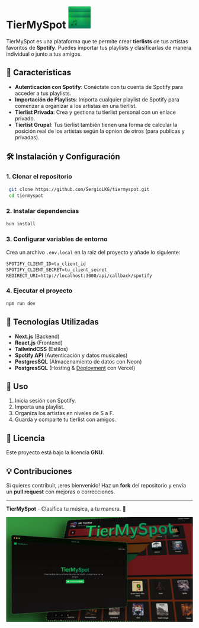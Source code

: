 # TierMySpot [![logo-tiermyspot](/public/logo-readme.svg)](https://tiermyspot.vercel.app/)

TierMySpot es una plataforma que te permite crear **tierlists** de tus artistas favoritos de **Spotify**. Puedes importar tus playlists y clasificarlas de manera individual o junto a tus amigos.

## 🚀 Características

- **Autenticación con Spotify**: Conéctate con tu cuenta de Spotify para acceder a tus playlists.
- **Importación de Playlists**: Importa cualquier playlist de Spotify para comenzar a organizar a los artistas en una tierlist.
- **Tierlist Privada**: Crea y gestiona tu tierlist personal con un enlace privado.
- **Tierlist Grupal**: Tus tierlist también tienen una forma de calcular la posición real de los artistas según la opnion de otros (para publicas y privadas).

## 🛠️ Instalación y Configuración

### 1. Clonar el repositorio

```bash
 git clone https://github.com/SergioLKG/tiermyspot.git
 cd tiermyspot
```

### 2. Instalar dependencias

```bash
bun install
```

### 3. Configurar variables de entorno

Crea un archivo `.env.local` en la raíz del proyecto y añade lo siguiente:

```env
SPOTIFY_CLIENT_ID=tu_client_id
SPOTIFY_CLIENT_SECRET=tu_client_secret
REDIRECT_URI=http://localhost:3000/api/callback/spotify
```

### 4. Ejecutar el proyecto

```bash
npm run dev
```

## 🎨 Tecnologías Utilizadas

- **Next.js** (Backend)
- **React.js** (Frontend)
- **TailwindCSS** (Estilos)
- **Spotify API** (Autenticación y datos musicales)
- **PostgresSQL** (Almacenamiento de datos con Neon)
- **PostgresSQL** (Hosting & [Deployment](https://tiermyspot.vercel.app/import-playlist) con Vercel)

## 📌 Uso

1. Inicia sesión con Spotify.
2. Importa una playlist.
3. Organiza los artistas en niveles de S a F.
4. Guarda y comparte tu tierlist con amigos.

## 📜 Licencia

Este proyecto está bajo la licencia **GNU**.

## 💡 Contribuciones

Si quieres contribuir, ¡eres bienvenido! Haz un **fork** del repositorio y envía un **pull request** con mejoras o correcciones.

---
**TierMySpot** - Clasifica tu música, a tu manera. 🎵

![screenshot-page](public/og-image.jpg)
